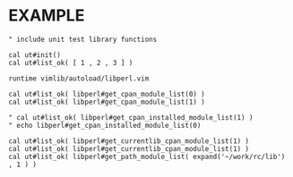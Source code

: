


EXAMPLE
=======

    " include unit test library functions

    cal ut#init()
    cal ut#list_ok( [ 1 , 2 , 3 ] )

    runtime vimlib/autoload/libperl.vim

    cal ut#list_ok( libperl#get_cpan_module_list(0) )
    cal ut#list_ok( libperl#get_cpan_module_list(1) )

    " cal ut#list_ok( libperl#get_cpan_installed_module_list(1) )
    " echo libperl#get_cpan_installed_module_list(0)

    cal ut#list_ok( libperl#get_currentlib_cpan_module_list(1) )
    cal ut#list_ok( libperl#get_currentlib_cpan_module_list(1) )
    cal ut#list_ok( libperl#get_path_module_list( expand('~/work/rc/lib') , 1 ) )
